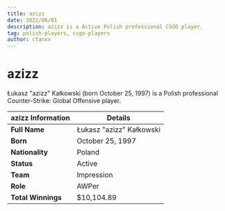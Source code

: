 ```yaml
---
title: azizz
date: 2022/06/01
description: azizz is a Active Polish professional CSGO player.
tag: polish-players, csgo-players
author: ctanxx
---
```


# azizz

Łukasz "azizz" Kałkowski (born October 25, 1997) is a Polish professional Counter-Strike: Global Offensive player.

| **azizz Information** | **Details**             |
| -------------------- | ------------------------ |
| **Full Name**        | Łukasz "azizz" Kałkowski |
| **Born**             | October 25, 1997         |
| **Nationality**      | Poland                   |
| **Status**           | Active                   |
| **Team**             | Impression               |
| **Role**             | AWPer                    |
| **Total Winnings**   | $10,104.89               |
